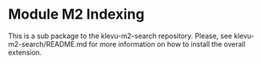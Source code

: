 # Module M2 Indexing

This is a sub package to the klevu-m2-search repository.
Please, see klevu-m2-search/README.md for more information on how to install the overall extension.
